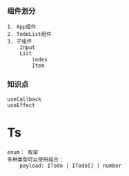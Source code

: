 <!--
 * @Author: 刘凌晨 liulingchen1109@163.com
 * @Date: 2022-08-22 14:10:31
 * @LastEditTime: 2022-08-23 21:21:51
 * @FilePath: \react-todolist-ts\README.md
-->
### 组件划分
    1. App组件
    2. TodoList组件
    3. 子组件
        Input
        List
            index
            Item
### 知识点
    useCallback
    useEffect

# Ts
    enum： 枚举
    多种类型可以使用组合：
        payload: ITodo | ITodo[] | number
